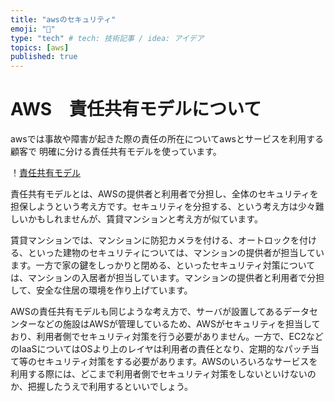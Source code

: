 ```yaml
---
title: "awsのセキュリティ"
emoji: "🐡"
type: "tech" # tech: 技術記事 / idea: アイデア
topics: [aws]
published: true
---
```










# AWS　責任共有モデルについて

awsでは事故や障害が起きた際の責任の所在についてawsとサービスを利用する顧客で
明確に分ける責任共有モデルを使っています。

！[責任共有モデル](Shared_Responsibility_Model_V2_JP.a4acd9721218c9d7d4ab5083c349e706e8ad300d.jpeg"責任共有モデル”)



責任共有モデルとは、AWSの提供者と利用者で分担し、全体のセキュリティを担保しようという考え方です。セキュリティを分担する、という考え方は少々難しいかもしれませんが、賃貸マンションと考え方が似ています。

賃貸マンションでは、マンションに防犯カメラを付ける、オートロックを付ける、といった建物のセキュリティについては、マンションの提供者が担当しています。一方で家の鍵をしっかりと閉める、といったセキュリティ対策については、マンションの入居者が担当しています。マンションの提供者と利用者で分担して、安全な住居の環境を作り上げています。

AWSの責任共有モデルも同じような考え方で、サーバが設置してあるデータセンターなどの施設はAWSが管理しているため、AWSがセキュリティを担当しており、利用者側でセキュリティ対策を行う必要がありません。一方で、EC2などのIaaSについてはOSより上のレイヤは利用者の責任となり、定期的なパッチ当て等のセキュリティ対策をする必要があります。AWSのいろいろなサービスを利用する際には、どこまで利用者側でセキュリティ対策をしないといけないのか、把握したうえで利用するといいでしょう。